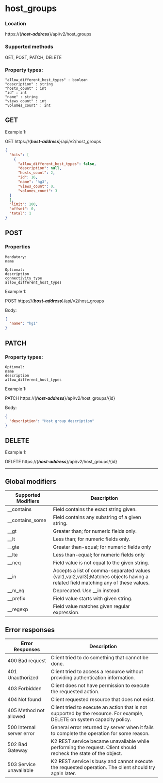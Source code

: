 # host_groups

### Location
https://{***host-address***}/api/v2/host_groups

### Supported methods
GET, POST, PATCH, DELETE

### Property types:
 ```text
"allow_different_host_types" : boolean
"description" : string
"hosts_count" : int
"id" : int
"name" : string
"views_count" : int
"volumes_count" : int
 ```

## GET

Example 1:

GET https://{***host-address***}/api/v2/host_groups
```json
{
  "hits": [
    {
      "allow_different_host_types": false,
      "description": null,
      "hosts_count": 2,
      "id": 16,
      "name": "hg3",
      "views_count": 0,
      "volumes_count": 3
  }
  ],
  "limit": 100,
  "offset": 0,
  "total": 1
}
```

## POST

### Properties
 ```text
Mandatory: 
name

Optional: 
description
connectivity_type
allow_different_host_types
 ```

Example 1:

POST https://{***host-address***}/api/v2/host_groups

Body:
```json
{
  "name": "hg1"
}
```

## PATCH

### Property types:
```text
Optional:
name
description
allow_different_host_types
```

Example 1:

PATCH https://{***host-address***}/api/v2/host_groups/{id}

Body:
```json
{
  "description": "Host group description"
}
```

## DELETE

Example 1:

DELETE https://{***host-address***}/api/v2/host_groups/{id}

---

## Global modifiers
| Supported Modifiers	| Description|
|-----------------------|------------|
|__contains	|Field contains the exact string given.|
|__contains_some	|Field contains any substring of a given string.|
|__gt	|Greater than; for numeric fields only.|
|__lt	|Less than; for numeric fields only.|
|__gte	|Greater than-equal; for numeric fields only|
|__lte	|Less than-equal; for numeric fields only|
|__neq	|Field value is not equal to the given string.|
|__in	|Accepts a list of comma-separated values (val1,val2,val3);Matches objects having a related field matching any of these values.|
|__m_eq	|Deprecated. Use __in instead.|
|__prefix	|Field value starts with given string.|
|__regexp	|Field value matches given regular expression.|

## Error responses

| Error Responses	| Description |
|-------------------|-------------|
|400 Bad request	|Client tried to do something that cannot be done.
|401 Unauthorized	|Client tried to access a resource without providing authentication information.
|403 Forbidden	|Client does not have permission to execute the requested action.
|404 Not found	|Client requested resource that does not exist.
|405 Method not allowed	|Client tried to execute an action that is not supported by the resource. For example, DELETE on system capacity policy.
|500 Internal server error	|General error returned by server when it fails to complete the operation for some reason.
|502 Bad Gateway	|K2 REST service became unavailable while performing the request. Client should recheck the state of the object.
|503 Service unavailable	|K2 REST service is busy and cannot execute the requested operation. The client should try again later.
